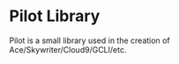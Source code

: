 Pilot Library
=============

Pilot is a small library used in the creation of
Ace/Skywriter/Cloud9/GCLI/etc.

